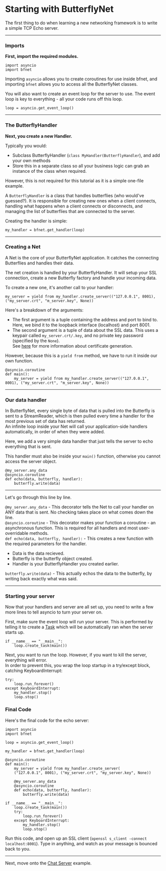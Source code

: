 # Starting with ButterflyNet

The first thing to do when learning a new networking framework is to write a simple TCP Echo server.

-------

### Imports
__First, import the required modules.__


    import asyncio
    import bfnet
   

Importing `asyncio` allows you to create coroutines for use inside bfnet, and importing `bfnet` 
allows you to access all the ButterflyNet classes.
  
You will also want to create an event loop for the server to use. The event loop is key 
to everything - all your code runs off this loop.

    loop = asyncio.get_event_loop()

-------

### The ButterflyHandler

__Next, you create a new Handler.__ 

Typically you would:  

 - Subclass ButterflyHandler (`class MyHandler(ButterflyHandler`), and add your own methods
 - Store this in a separate class so all your business logic can grab an instance of the class when required.
 
However, this is not required for this tutorial as it is a simple one-file example.  

A `ButterflyHandler` is a class that handles butterflies (who would've guessed?). It is responsible for 
creating new ones when a client connects, handling what happens when a client connects or disconnects, 
and managing the list of butterflies that are connected to the server.

Creating the handler is simple: 

    my_handler = bfnet.get_handler(loop)

-------

### Creating a Net

A Net is the core of your ButterflyNet application. It catches the connecting Butterflies and handles their
data.

The net creation is handled by your ButterflyHandler. It will setup your SSL connection, create a new Butterfly
factory and handle your incoming data.

To create a new one, it's another call to your handler:

    my_server = yield from my_handler.create_server(("127.0.0.1", 8001), ("my_server.crt", "m_server.key", None))

Here's a breakdown of the arguments:  

 - The first argument is a tuple containing the address and port to bind to. Here, 
 we bind it to the loopback interface (localhost) and port 8001.
 - The second argument is a tuple of data about the SSL data.
   This uses a keypair called `my_server.crt/.key`, and no private key password (specified by the `None`).  
   See [here](https://www.digitalocean.com/community/tutorials/openssl-essentials-working-with-ssl-certificates-private-keys-and-csrs) 
   for more information about certificate generation.
   
However, because this is a `yield from` method, we have to run it inside our own function. 
    
    @asyncio.coroutine
    def main():
        my_server = yield from my_handler.create_server(("127.0.0.1", 8001), ("my_server.crt", "m_server.key", None))
        

------
   
### Our data handler
In ButterflyNet, every single byte of data that is pulled into the Butterfly is sent to a StreamReader, 
which is then pulled every time a handler for the most previous set of data has returned.  
An infinite loop inside your Net will call your application-side handlers automatically, in order of when they were added.  

Here, we add a very simple data handler that just tells the server to echo everything that is sent.

This handler must also be inside your `main()` function, otherwise you cannot access the server object.

    @my_server.any_data
    @asyncio.coroutine
    def echo(data, butterfly, handler):
        butterfly.write(data)

-------

Let's go through this line by line.  

`@my_server.any_data` - This decorator tells the Net to call your handler on ANY data that is sent.
No checking takes place on what comes down the line.  
`@asyncio.coroutine` - This decorator makes your function a coroutine - an asynchronous function. 
This is required for all handlers and most user-overridable methods.  
`def echo(data, butterfly, handler):` - This creates a new function with the required parameters for the handler.

 - Data is the data recieved.
 - Butterfly is the butterfly object created.
 - Handler is your ButterflyHandler you created earlier.

`butterfly.write(data)` - This actually echos the data to the butterfly, by writing back exactly what was said.

-------

### Starting your server

Now that your handlers and server are all set up, you need to write a few more lines to tell asyncio to turn your
server on.

First, make sure the event loop will run your server. This is performed by 
telling it to create a [Task](https://docs.python.org/3/library/asyncio-task.html#asyncio.Task) which will be
automatically ran when the server starts up.

    if __name__ == "__main__":
        loop.create_task(main())
        
Next, you want to run the loop. However, if you want to kill the server, everything will error.  
In order to prevent this, you wrap the loop startup in a try/except block, catching KeyboardInterrupt:

    try:
        loop.run_forever()
    except KeyboardInterrupt:
        my_handler.stop()
        loop.stop()

### Final Code

Here's the final code for the echo server:

    import asyncio
    import bfnet
    
    loop = asyncio.get_event_loop()
    
    my_handler = bfnet.get_handler(loop)
    
    @asyncio.coroutine
    def main():
        my_server = yield from my_handler.create_server(
        ("127.0.0.1", 8001), ("my_server.crt", "my_server.key", None))
        
        @my_server.any_data
        @asyncio.coroutine
        def echo(data, butterfly, handler):
            butterfly.write(data)
            
    if __name__ == "__main__":
        loop.create_task(main())
        try:
            loop.run_forever()
        except KeyboardInterrupt:
            my_handler.stop()
            loop.stop()
        
Run this code, and open up an SSL client (`openssl s_client -connect localhost:8001`). Type in anything, and watch as
your message is bounced back to you.

------

Next, move onto the [Chat Server](/tutorial/chat_server) example.